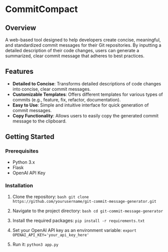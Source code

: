 # CommitCompact

## Overview
A web-based tool designed to help developers create concise, meaningful, and standardized commit messages for their Git repositories. By inputting a detailed description of their code changes, users can generate a summarized, clear commit message that adheres to best practices.

## Features
- **Detailed to Concise**: Transforms detailed descriptions of code changes into concise, clear commit messages.
- **Customizable Templates**: Offers different templates for various types of commits (e.g., feature, fix, refactor, documentation).
- **Easy to Use**: Simple and intuitive interface for quick generation of commit messages.
- **Copy Functionality**: Allows users to easily copy the generated commit message to the clipboard.

## Getting Started

### Prerequisites
- Python 3.x
- Flask
- OpenAI API Key

### Installation
1. Clone the repository:
   ```bash git clone https://github.com/yourusername/git-commit-message-generator.git```

2. Navigate to the project directory:
```bash cd git-commit-message-generator```

3. Install the required packages:
    ```pip install -r requirements.txt```
4. Set your OpenAI API key as an environment variable:
    ```export OPENAI_API_KEY='your_api_key_here'```

5. Run it:
   ```python3 app.py```
